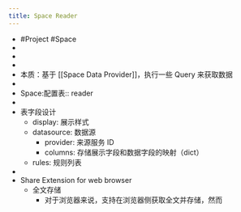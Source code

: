 ```yaml
---
title: Space Reader
---
```


- #Project #Space
-
-
-
- 本质：基于 [[Space Data Provider]]，执行一些 Query 来获取数据
-
- Space:配置表:: reader
-
- 表字段设计
	- display: 展示样式
	- datasource: 数据源
		- provider: 来源服务 ID
		- columns: 存储展示字段和数据字段的映射（dict）
	- rules: 规则列表
-
- Share Extension for web browser
	- 全文存储
		- 对于浏览器来说，支持在浏览器侧获取全文并存储，然而